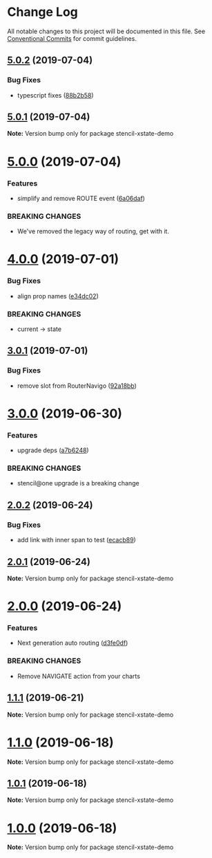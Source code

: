 # Change Log

All notable changes to this project will be documented in this file.
See [Conventional Commits](https://conventionalcommits.org) for commit guidelines.

## [5.0.2](https://github.com/mikaelkaron/stencil-xstate-router/compare/v5.0.1...v5.0.2) (2019-07-04)


### Bug Fixes

* typescript fixes ([88b2b58](https://github.com/mikaelkaron/stencil-xstate-router/commit/88b2b58))





## [5.0.1](https://github.com/mikaelkaron/stencil-xstate-router/compare/v5.0.0...v5.0.1) (2019-07-04)

**Note:** Version bump only for package stencil-xstate-demo





# [5.0.0](https://github.com/mikaelkaron/stencil-xstate-router/compare/v4.0.0...v5.0.0) (2019-07-04)


### Features

* simplify and remove ROUTE event ([6a06daf](https://github.com/mikaelkaron/stencil-xstate-router/commit/6a06daf))


### BREAKING CHANGES

* We've removed the legacy way of routing, get with it.





# [4.0.0](https://github.com/mikaelkaron/stencil-xstate-router/compare/v3.0.1...v4.0.0) (2019-07-01)


### Bug Fixes

* align prop names ([e34dc02](https://github.com/mikaelkaron/stencil-xstate-router/commit/e34dc02))


### BREAKING CHANGES

* current -> state





## [3.0.1](https://github.com/mikaelkaron/stencil-xstate-router/compare/v3.0.0...v3.0.1) (2019-07-01)


### Bug Fixes

* remove slot from RouterNavigo ([92a18bb](https://github.com/mikaelkaron/stencil-xstate-router/commit/92a18bb))





# [3.0.0](https://github.com/mikaelkaron/stencil-xstate-router/compare/v2.0.2...v3.0.0) (2019-06-30)


### Features

* upgrade deps ([a7b6248](https://github.com/mikaelkaron/stencil-xstate-router/commit/a7b6248))


### BREAKING CHANGES

* stencil@one upgrade is a breaking change





## [2.0.2](https://github.com/mikaelkaron/stencil-xstate-router/compare/v2.0.1...v2.0.2) (2019-06-24)


### Bug Fixes

* add link with inner span to test ([ecacb89](https://github.com/mikaelkaron/stencil-xstate-router/commit/ecacb89))





## [2.0.1](https://github.com/mikaelkaron/stencil-xstate-router/compare/v2.0.0...v2.0.1) (2019-06-24)

**Note:** Version bump only for package stencil-xstate-demo





# [2.0.0](https://github.com/mikaelkaron/stencil-xstate-router/compare/v1.1.1...v2.0.0) (2019-06-24)


### Features

* Next generation auto routing ([d3fe0df](https://github.com/mikaelkaron/stencil-xstate-router/commit/d3fe0df))


### BREAKING CHANGES

* Remove NAVIGATE action from your charts





## [1.1.1](https://github.com/mikaelkaron/stencil-xstate-router/compare/v1.1.0...v1.1.1) (2019-06-21)

**Note:** Version bump only for package stencil-xstate-demo





# [1.1.0](https://github.com/mikaelkaron/stencil-xstate-router/compare/v1.0.1...v1.1.0) (2019-06-18)

**Note:** Version bump only for package stencil-xstate-demo





## [1.0.1](https://github.com/mikaelkaron/stencil-xstate-router/compare/v1.0.0...v1.0.1) (2019-06-18)

**Note:** Version bump only for package stencil-xstate-demo





# [1.0.0](https://github.com/mikaelkaron/stencil-xstate-router/compare/v0.8.4...v1.0.0) (2019-06-18)

**Note:** Version bump only for package stencil-xstate-demo
